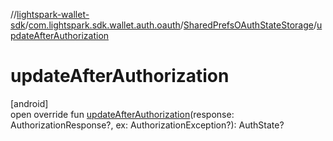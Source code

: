 //[lightspark-wallet-sdk](../../../index.md)/[com.lightspark.sdk.wallet.auth.oauth](../index.md)/[SharedPrefsOAuthStateStorage](index.md)/[updateAfterAuthorization](update-after-authorization.md)

# updateAfterAuthorization

[android]\
open override fun [updateAfterAuthorization](update-after-authorization.md)(response: AuthorizationResponse?, ex: AuthorizationException?): AuthState?

